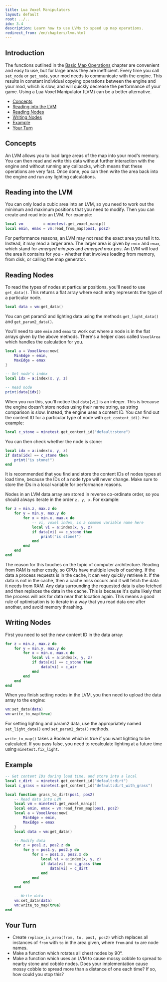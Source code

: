 ```yaml
---
title: Lua Voxel Manipulators
layout: default
root: ../..
idx: 3.4
description: Learn how to use LVMs to speed up map operations.
redirect_from: /en/chapters/lvm.html
---
```


## Introduction

The functions outlined in the [Basic Map Operations](environment.html) chapter
are convenient and easy to use, but for large areas they are inefficient.
Every time you call `set_node` or `get_node`, your mod needs to communicate with
the engine. This results in constant individual copying operations between the
engine and your mod, which is slow, and will quickly decrease the performance of
your game. Using a Lua Voxel Manipulator (LVM) can be a better alternative.

* [Concepts](#concepts)
* [Reading into the LVM](#reading-into-the-lvm)
* [Reading Nodes](#reading-nodes)
* [Writing Nodes](#writing-nodes)
* [Example](#example)
* [Your Turn](#your-turn)

## Concepts

An LVM allows you to load large areas of the map into your mod's memory.
You can then read and write this data without further interaction with the
engine and without running any callbacks, which means that these
operations are very fast. Once done, you can then write the area back into
the engine and run any lighting calculations.

## Reading into the LVM

You can only load a cubic area into an LVM, so you need to work out the minimum
and maximum positions that you need to modify. Then you can create and read into
an LVM. For example:

```lua
local vm         = minetest.get_voxel_manip()
local emin, emax = vm:read_from_map(pos1, pos2)
```

For performance reasons, an LVM may not read the exact area you tell it to.
Instead, it may read a larger area. The larger area is given by `emin` and `emax`,
which stand for *emerged min pos* and *emerged max pos*. An LVM will load the area
it contains for you - whether that involves loading from memory, from disk, or
calling the map generator.

## Reading Nodes

To read the types of nodes at particular positions, you'll need to use `get_data()`.
This returns a flat array where each entry represents the type of a
particular node.

```lua
local data = vm:get_data()
```

You can get param2 and lighting data using the methods `get_light_data()` and `get_param2_data()`.

You'll need to use `emin` and `emax` to work out where a node is in the flat arrays
given by the above methods. There's a helper class called `VoxelArea` which handles
the calculation for you.

```lua
local a = VoxelArea:new{
    MinEdge = emin,
    MaxEdge = emax
}

-- Get node's index
local idx = a:index(x, y, z)

-- Read node
print(data[idx])
```

When you run this, you'll notice that `data[vi]` is an integer. This is because
the engine doesn't store nodes using their name string, as string comparison
is slow. Instead, the engine uses a content ID. You can find out the content
ID for a particular type of node with `get_content_id()`. For example:

```lua
local c_stone = minetest.get_content_id("default:stone")
```

You can then check whether the node is stone:

```lua
local idx = a:index(x, y, z)
if data[idx] == c_stone then
    print("is stone!")
end
```

It is recommended that you find and store the content IDs of nodes types
at load time, because the IDs of a node type will never change. Make sure to store
the IDs in a local variable for performance reasons.

Nodes in an LVM data array are stored in reverse co-ordinate order, so you should
always iterate in the order `z, y, x`. For example:

```lua
for z = min.z, max.z do
    for y = min.y, max.y do
        for x = min.x, max.x do
            -- vi, voxel index, is a common variable name here
            local vi = a:index(x, y, z)
            if data[vi] == c_stone then
                print("is stone!")
            end
        end
    end
end
```

The reason for this touches on the topic of computer architecture. Reading from RAM is rather
costly, so CPUs have multiple levels of caching. If the data a process requests
is in the cache, it can very quickly retrieve it. If the data is not in the cache,
then a cache miss occurs and it will fetch the data it needs from RAM. Any data
surrounding the requested data is also fetched and then replaces the data in the cache. This is
because it's quite likely that the process will ask for data near that location again. This means
a good rule of optimisation is to iterate in a way that you read data one after
another, and avoid memory thrashing.

## Writing Nodes

First you need to set the new content ID in the data array:

```lua
for z = min.z, max.z do
    for y = min.y, max.y do
        for x = min.x, max.x do
            local vi = a:index(x, y, z)
            if data[vi] == c_stone then
                data[vi] = c_air
            end
        end
    end
end
```

When you finish setting nodes in the LVM, you then need to upload the data
array to the engine:

```lua
vm:set_data(data)
vm:write_to_map(true)
```

For setting lighting and param2 data, use the appropriately named
`set_light_data()` and `set_param2_data()` methods.

`write_to_map()` takes a Boolean which is true if you want lighting to be
calculated. If you pass false, you need to recalculate lighting at a future
time using `minetest.fix_light`.

## Example

```lua
-- Get content IDs during load time, and store into a local
local c_dirt  = minetest.get_content_id("default:dirt")
local c_grass = minetest.get_content_id("default:dirt_with_grass")

local function grass_to_dirt(pos1, pos2)
    -- Read data into LVM
    local vm = minetest.get_voxel_manip()
    local emin, emax = vm:read_from_map(pos1, pos2)
    local a = VoxelArea:new{
        MinEdge = emin,
        MaxEdge = emax
    }    
    local data = vm:get_data()

    -- Modify data
    for z = pos1.z, pos2.z do
        for y = pos1.y, pos2.y do
            for x = pos1.x, pos2.x do
                local vi = a:index(x, y, z)
                if data[vi] == c_grass then
                    data[vi] = c_dirt
                end
            end
        end
    end

    -- Write data
    vm:set_data(data)
    vm:write_to_map(true)
end
```

## Your Turn

* Create `replace_in_area(from, to, pos1, pos2)` which replaces all instances of
  `from` with `to` in the area given, where `from` and `to` are node names.
* Make a function which rotates all chest nodes by 90&deg;.
* Make a function which uses an LVM to cause mossy cobble to spread to nearby
  stone and cobble nodes.
  Does your implementation cause mossy cobble to spread more than a distance of one each
  time? If so, how could you stop this?
